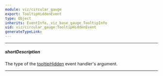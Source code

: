 ```yaml
---
module: viz/circular_gauge
export: TooltipHiddenEvent
type: Object
inherits: EventInfo,_viz_base_gauge_TooltipInfo
uid: viz/circular_gauge:TooltipHiddenEvent
generateTypeLink: 
---
```

---
##### shortDescription
The type of the [tooltipHidden]({basewidgetpath}/Events/#tooltipHidden) event handler's argument.

---
<!-- Description goes here -->